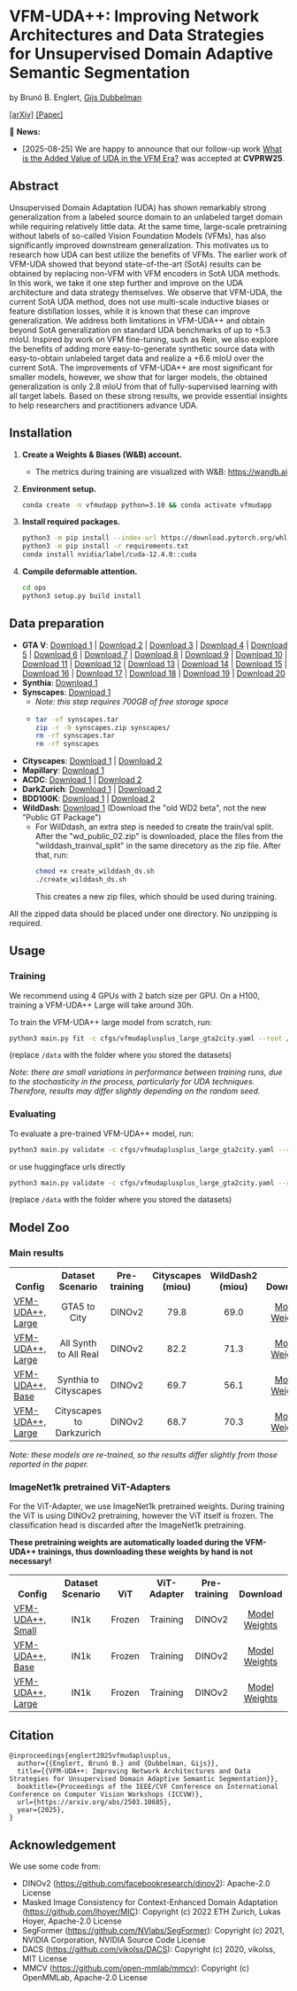 # VFM-UDA++: Improving Network Architectures and Data Strategies for Unsupervised Domain Adaptive Semantic Segmentation 
by Brunó B. Englert, [Gijs Dubbelman](https://scholar.google.nl/citations?user=wy57br8AAAAJ&hl=en)  

 [[arXiv]](https://arxiv.org/abs/2503.10685)  [[Paper]](https://arxiv.org/pdf/2503.10685)      

🔔 **News:**
* [2025-08-25] We are happy to announce that our follow-up work [What is the Added Value of UDA in the VFM Era?](https://arxiv.org/abs/2504.18190) was accepted at **CVPRW25**.



## Abstract
Unsupervised Domain Adaptation (UDA) has shown remarkably strong generalization from a labeled source domain to an unlabeled target domain while requiring relatively little data. At the same time, large-scale pretraining without labels of so-called Vision Foundation Models (VFMs), has also significantly improved downstream generalization. This motivates us to research how UDA can best utilize the benefits of VFMs. The earlier work of VFM-UDA showed that beyond state-of-the-art (SotA) results can be obtained by replacing non-VFM with VFM encoders in SotA UDA methods. In this work, we take it one step further and improve on the UDA architecture and data strategy themselves. We observe that VFM-UDA, the current SotA UDA method, does not use multi-scale inductive biases or feature distillation losses, while it is known that these can improve generalization. We address both limitations in VFM-UDA++ and obtain beyond SotA generalization on standard UDA benchmarks of up to +5.3 mIoU. Inspired by work on VFM fine-tuning, such as Rein, we also explore the benefits of adding more easy-to-generate synthetic source data with easy-to-obtain unlabeled target data and realize a +6.6 mIoU over the current SotA. The improvements of VFM-UDA++ are most significant for smaller models, however, we show that for larger models, the obtained generalization is only 2.8 mIoU from that of fully-supervised learning with all target labels. Based on these strong results, we provide essential insights to help researchers and practitioners advance UDA.


## Installation 
1. **Create a Weights & Biases (W&B) account.**
   - The metrics during training are visualized with W&B: https://wandb.ai 

2. **Environment setup.**
     ```bash 
    conda create -n vfmudapp python=3.10 && conda activate vfmudapp
    ```

3. **Install required packages.**
    ```bash
    python3 -m pip install --index-url https://download.pytorch.org/whl/cu124 torch==2.4.1
    python3 -m pip install -r requirements.txt
    conda install nvidia/label/cuda-12.4.0::cuda
    ```
   
4. **Compile deformable attention.**
    ```bash
    cd ops
    python3 setup.py build install
    ```

## Data preparation

- **GTA V**: [Download 1](https://download.visinf.tu-darmstadt.de/data/from_games/data/01_images.zip) | [Download 2](https://download.visinf.tu-darmstadt.de/data/from_games/data/02_images.zip) | [Download 3](https://download.visinf.tu-darmstadt.de/data/from_games/data/03_images.zip) | [Download 4](https://download.visinf.tu-darmstadt.de/data/from_games/data/04_images.zip) | [Download 5](https://download.visinf.tu-darmstadt.de/data/from_games/data/05_images.zip) | [Download 6](https://download.visinf.tu-darmstadt.de/data/from_games/data/06_images.zip) | [Download 7](https://download.visinf.tu-darmstadt.de/data/from_games/data/07_images.zip) | [Download 8](https://download.visinf.tu-darmstadt.de/data/from_games/data/08_images.zip) | [Download 9](https://download.visinf.tu-darmstadt.de/data/from_games/data/09_images.zip) | [Download 10](https://download.visinf.tu-darmstadt.de/data/from_games/data/10_images.zip) | [Download 11](https://download.visinf.tu-darmstadt.de/data/from_games/data/01_labels.zip) | [Download 12](https://download.visinf.tu-darmstadt.de/data/from_games/data/02_labels.zip) | [Download 13](https://download.visinf.tu-darmstadt.de/data/from_games/data/03_labels.zip) | [Download 14](https://download.visinf.tu-darmstadt.de/data/from_games/data/04_labels.zip) | [Download 15](https://download.visinf.tu-darmstadt.de/data/from_games/data/05_labels.zip) | [Download 16](https://download.visinf.tu-darmstadt.de/data/from_games/data/06_labels.zip) | [Download 17](https://download.visinf.tu-darmstadt.de/data/from_games/data/07_labels.zip) | [Download 18](https://download.visinf.tu-darmstadt.de/data/from_games/data/08_labels.zip) | [Download 19](https://download.visinf.tu-darmstadt.de/data/from_games/data/09_labels.zip) | [Download 20](https://download.visinf.tu-darmstadt.de/data/from_games/data/10_labels.zip)
- **Synthia**:  [Download 1](http://synthia-dataset.net/download/808/) 
- **Synscapes**:  [Download 1](https://synscapes.on.liu.se/download.html)
    - *Note: this step requires 700GB of free storage space*
    - ```bash
      tar -xf synscapes.tar
      zip -r -0 synscapes.zip synscapes/
      rm -rf synscapes.tar
      rm -rf synscapes
      ```
- **Cityscapes**: [Download 1](https://www.cityscapes-dataset.com/file-handling/?packageID=3) | [Download 2](https://www.cityscapes-dataset.com/file-handling/?packageID=1)
- **Mapillary**: [Download 1](https://www.mapillary.com/dataset/vistas)
- **ACDC**:    [Download 1](https://acdc.vision.ee.ethz.ch/rgb_anon_trainvaltest.zip) |  [Download 2](https://acdc.vision.ee.ethz.ch/gt_trainval.zip) 
- **DarkZurich**:  [Download 1](https://data.vision.ee.ethz.ch/csakarid/shared/GCMA_UIoU/Dark_Zurich_train_anon.zip) | [Download 2](https://data.vision.ee.ethz.ch/csakarid/shared/GCMA_UIoU/Dark_Zurich_val_anon.zip) 
- **BDD100K**: [Download 1](https://bdd-data-storage-release.s3.us-west-2.amazonaws.com/bdd100k/2021/bdd100k_images_10k.zip) |  [Download 2](https://bdd-data-storage-release.s3.us-west-2.amazonaws.com/bdd100k/2021/bdd100k_sem_seg_labels_trainval.zip)
- **WildDash**: [Download 1](https://wilddash.cc/download/wd_public_02.zip) (Download the "old WD2 beta", not the new "Public GT Package")
  - For WilDdash, an extra step is needed to create the train/val split. After the "wd_public_02.zip" is downloaded, place the files from the "wilddash_trainval_split" in the same direcetory as the zip file. After that, run:
    ```bash 
    chmod +x create_wilddash_ds.sh
    ./create_wilddash_ds.sh
    ```
    This creates a new zip files, which should be used during training.
    
All the zipped data should be placed under one directory. No unzipping is required.

## Usage

### Training
We recommend using 4 GPUs with 2 batch size per GPU. On a H100, training a VFM-UDA++ Large will take around 30h.

To train the VFM-UDA++ large model from scratch, run:
   ```bash
   python3 main.py fit -c cfgs/vfmudaplusplus_large_gta2city.yaml --root /data  --trainer.devices "[0, 1, 2, 3]"
   ```
   (replace ```/data``` with the folder where you stored the datasets)

*Note: there are small variations in performance between training runs, due to the stochasticity in the process, particularly for UDA techniques. Therefore, results may differ slightly depending on the random seed.*


### Evaluating
To evaluate a pre-trained VFM-UDA++ model, run:

```bash
python3 main.py validate -c cfgs/vfmudaplusplus_large_gta2city.yaml --root /data  --trainer.devices "[0]" --model.network.ckpt_path "/path/to/checkpoint.ckpt"
```
or use huggingface urls directly
```bash
python3 main.py validate -c cfgs/vfmudaplusplus_large_gta2city.yaml --root /data  --trainer.devices "[0]" --model.network.ckpt_path "https://huggingface.co/tue-mps/vfmuda_plusplus_large_gta2city/resolve/main/vfmuda_plusplus_large_gta2city_trimmed_epoch%3D0-step%3D40000.ckpt"
```

(replace ```/data``` with the folder where you stored the datasets)



## Model Zoo
### Main results
<table><tbody>
<!-- START TABLE -->
<!-- TABLE HEADER -->
<th valign="bottom">Config</th>
<th valign="center">Dataset Scenario</th>
<th valign="bottom">Pre-training</th>
<th valign="bottom">Cityscapes (miou)</th>
<th valign="bottom">WildDash2 (miou)</th>
<th valign="bottom">Download</th>
<!-- TABLE BODY -->

<tr>
<td align="left"><a href="cfgs/vfmudaplusplus_large_gta2city.yaml">VFM-UDA++, Large</a></td>
<td align="center">GTA5 to City</td>
<td align="center">DINOv2</td>
<td align="center">79.8</td>
<td align="center">69.0</td>
<td align="center"><a href="https://huggingface.co/tue-mps/vfmuda_plusplus_large_gta2city/resolve/main/vfmuda_plusplus_large_gta2city_trimmed_epoch%3D0-step%3D40000.ckpt">Model Weights</a></td>
</tr>

<tr>
<td align="left"><a href="cfgs/vfmudaplusplus_large_synth2real.yaml">VFM-UDA++, Large</a></td>
<td align="center">All Synth to All Real</td>
<td align="center">DINOv2</td>
<td align="center">82.2</td>
<td align="center">71.3</td>
<td align="center"><a href="https://huggingface.co/tue-mps/vfmuda_plusplus_large_synth2real/resolve/main/vfmuda_plusplus_large_synth2real_trimmed_epoch%3D0-step%3D40000.ckpt">Model Weights</a></td>
</tr>

<tr>
<td align="left"><a href="cfgs/vfmudaplusplus_base_synthia2city.yaml">VFM-UDA++, Base</a></td>
<td align="center">Synthia to Cityscapes</td>
<td align="center">DINOv2</td>
<td align="center">69.7</td>
<td align="center">56.1</td>
<td align="center"><a href="https://huggingface.co/tue-mps/vfmuda_plusplus_base_synthia2city/resolve/main/vfmuda_plusplus_base_synthia2city_trimmed_epoch%3D0-step%3D40000.ckpt">Model Weights</a></td>
</tr>

<tr>
<tr><td align="left"><a href="cfgs/vfmudaplusplus_large_city2dark.yaml">VFM-UDA++, Large</a></td>
<td align="center">Cityscapes to Darkzurich</td>
<td align="center">DINOv2</td>
<td align="center">68.7</td>
<td align="center">70.3</td>
<td align="center"><a href="https://huggingface.co/tue-mps/vfmuda_plusplus_large_city2dark/resolve/main/vfmuda_plusplus_large_city2dark_trimmed_epoch%3D0-step%3D40000.ckpt">Model Weights</a></td>
</tr>
</tbody></table>

*Note: these models are re-trained, so the results differ slightly from those reported in the paper.*


### ImageNet1k pretrained ViT-Adapters
For the ViT-Adapter, we use ImageNet1k pretrained weights. During training the ViT is using DINOv2 pretraining, however the ViT itself is frozen. The classification head is discarded after the ImageNet1k pretraining.

**These pretraining weights are automatically loaded during the VFM-UDA++ trainings, thus downloading these weights by hand is not necessary!**


<table><tbody>
<!-- START TABLE -->
<!-- TABLE HEADER -->
<th valign="bottom">Config</th>
<th valign="bottom">Dataset Scenario</th>
<th valign="bottom">ViT</th>
<th valign="bottom">ViT-Adapter</th>
<th valign="bottom">Pre-training</th>
<th valign="bottom">Download</th>
<!-- TABLE BODY -->



<tr>
<td align="left"><a href="cfgs/pretraining_adapter_in1k/vfmudaplusplus_small_adapter_pretraining_in1k.yaml">VFM-UDA++, Small</a></td>
<td align="center">IN1k</td>
<td align="center">Frozen</td>
<td align="center">Training</td>
<td align="center">DINOv2</td>
<td align="center"><a href="https://huggingface.co/tue-mps/vfmuda_plusplus_small_in1k_pretraining/resolve/main/dinov2_small_with_vitadapter_pretraining_in1k_step50000.ckpt">Model Weights</a></td>
</tr>

<tr>
<td align="left"><a href="cfgs/pretraining_adapter_in1k/vfmudaplusplus_base_adapter_pretraining_in1k.yaml">VFM-UDA++, Base</a></td>
<td align="center">IN1k</td>
<td align="center">Frozen</td>
<td align="center">Training</td>
<td align="center">DINOv2</td>
<td align="center"><a href="https://huggingface.co/tue-mps/vfmuda_plusplus_base_in1k_pretraining/resolve/main/dinov2_base_with_vitadapter_pretraining_in1k_step50000.ckpt">Model Weights</a></td>
</tr>

<tr>
<td align="left"><a href="cfgs/pretraining_adapter_in1k/vfmudaplusplus_large_adapter_pretraining_in1k.yaml">VFM-UDA++, Large</a></td>
<td align="center">IN1k</td>
<td align="center">Frozen</td>
<td align="center">Training</td>
<td align="center">DINOv2</td>
<td align="center"><a href="https://huggingface.co/tue-mps/vfmuda_plusplus_large_in1k_pretraining/resolve/main/dinov2_large_with_vitadapter_pretraining_in1k_step50000.ckpt">Model Weights</a></td>
</tr>

</tbody></table>

## Citation
```
@inproceedings{englert2025vfmudaplusplus,
  author={{Englert, Brunó B.} and {Dubbelman, Gijs}},
  title={{VFM-UDA++: Improving Network Architectures and Data Strategies for Unsupervised Domain Adaptive Semantic Segmentation}},
  booktitle={Proceedings of the IEEE/CVF Conference on International Conference on Computer Vision Workshops (ICCVW)},
  url={https://arxiv.org/abs/2503.10685}, 
  year={2025},
}
```

## Acknowledgement
We use some code from:
 * DINOv2 (https://github.com/facebookresearch/dinov2): Apache-2.0 License
 * Masked Image Consistency for Context-Enhanced Domain Adaptation (https://github.com/lhoyer/MIC): Copyright (c) 2022 ETH Zurich, Lukas Hoyer, Apache-2.0 License
 * SegFormer (https://github.com/NVlabs/SegFormer): Copyright (c) 2021, NVIDIA Corporation, NVIDIA Source Code License
 * DACS (https://github.com/vikolss/DACS): Copyright (c) 2020, vikolss, MIT License 
 * MMCV (https://github.com/open-mmlab/mmcv): Copyright (c) OpenMMLab, Apache-2.0 License
